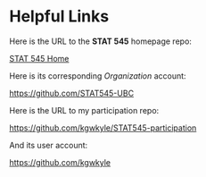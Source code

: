 # Helpful Links


Here is the URL to the __STAT 545__ homepage repo:

[STAT 545 Home](https://github.com/STAT545-UBC/STAT545-home)

Here is its corresponding _Organization_ account:

https://github.com/STAT545-UBC

Here is the URL to my participation repo:

https://github.com/kgwkyle/STAT545-participation

And its user account:

https://github.com/kgwkyle
